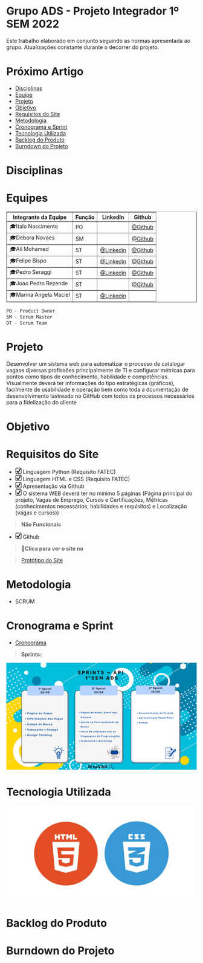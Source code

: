 #  Grupo ADS - Projeto Integrador 1º SEM 2022

Este trabalho elaborado em conjunto seguindo as normas apresentada ao grupo. Atualizações constante durante o decorrer do projeto.


# Próximo Artigo

- [Disciplinas](#Disciplinas)
- [Equipe](#Equipes)
- [Projeto](#Projeto)
- [Objetivo](#Objetivo)
- [Requisitos do Site](#Requisitos-do-site)
- [Metodologia](#Metodologia)
- [Cronograma e Sprint](#Cronograma-e-Sprint)
- [Tecnologia Utilizada](#Tecnologia-Utilizada)
- [Backlog do Produto](#Backlog-do-Produto)
- [Burndown do Projeto](#Burndown-do-Projeto)

# Disciplinas

 # **Equipes**
<table border="1">
    <tr>
        <th>Integrante da Equipe</th>
        <th>Função</th>
        <th>Linkedln</th>
        <th>Github</th>
    </tr>
    <tr>
        <td>🎓Italo Nascimento</td>
        <td>PO</td>
        <td></td>
        <td><a href="https://github.com/italobonilha">@Github</a></td>
    </tr>
    <tr>
        <td>🎓Debora Novaes</td>
        <td>SM</td>
        <td></td>
        <td><a href="https://github.com/deborataira">@Github</a></td>
    </tr>
     <tr>
        <td>🎓Ali Mohamed </td>
        <td>ST</td>
        <td><a href="https://www.linkedin.com/in/alimohamedkhodr">@Linkedin</a></td>
        <td><a href="https://github.com/alimoahmed">@Github</a></td>
    </tr>
     <tr>
        <td>🎓Felipe Bispo </td>
        <td>ST</td>
        <td><a href="https://www.linkedin.com/in/felipe-bispo-632104235/">@Linkedin</a></td>
        <td><a href="https://github.com/fsbispo">@Github</a></td>
    </tr>
     <tr>
        <td>🎓Pedro Seraggi</td>
        <td>ST</td>
        <td><a href="https://www.linkedin.com/in/pedro-seraggi-5b7491163">@Linkedin</a></td>
        <td><a href="https://github.com/PedroSeraggi">@Github</a></td>
    </tr>
     <tr>
        <td>🎓Joao Pedro Rezende</td>
        <td>ST</td>
        <td></td>
        <td><a href="https://github.com/joaolrez">@Github</a></td>
    </tr>
     <tr>
        <td>🎓Marina Angela Maciel</td>
        <td>ST</td>
        <td><a href="https://br.linkedin.com/in/marinaangela">@Linkedin</a></td>
      <td></td>
    </tr>
</table>



```
PO - Product Owner
SM - Scrum Master
DT - Scrum Team
```

# Projeto

Desenvolver um sistema web para automatizar o processo de catalogar vagase djversas profissões principalmente de TI e configurar métricas para pontos como tipos de conhecimento, habilidade e competências. Visualmente deverá ter informações do tipo estratégicas (gráficos), facilmente de usabilidade e operação bem como toda a dcumentação de desenvolvimento lastreado no GitHub com todos os processos necessários para a fidelização do cliente 

# Objetivo

# Requisitos do Site
- <img src = "./imagens/feito.jpeg" /> Linguagem Python (Requisito FATEC)
- <img src = "./imagens/feito.jpeg" /> Linguagem HTML e CSS (Requisito FATEC)
- <img src = "./imagens/feito.jpeg" /> Apresentação via Github
- <img src = "./imagens/feito.jpeg" /> O sistema WEB deverá ter no minimo 5 páginas (Página principal do projeto, Vagas de Emprego, Cursos e Certificações, Métricas (conhecimentos necessários, habilidades e requisitos) e Localização (vagas e cursos))

> **Não Funcionais**
- <img src = "./imagens/feito.jpeg" /> Github 

> **:link:Clica para ver o site no**

> [Protótipo do Site]()

# Metodologia
- SCRUM

# Cronograma e Sprint

- <a href="https://github.com/DISPVAG/DISPVAG/blob/main/imagens/cronograma.jpg">Cronograma</a>

> **Sprints:** 

![](https://github.com/DISPVAG/DISPVAG/blob/main/imagens/sprints.jpeg)

# Tecnologia Utilizada
![](https://github.com/DISPVAG/DISPVAG/blob/main/imagens/html.jpg)
# Backlog do Produto

# Burndown do Projeto



